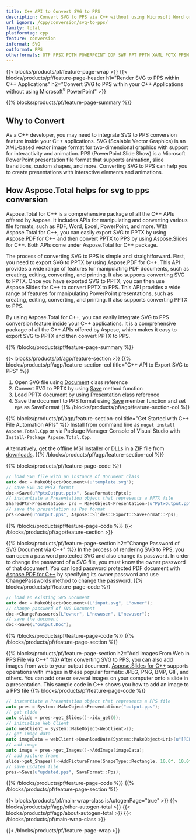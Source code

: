 ```yaml
---
title: C++ API to Convert SVG to PPS  
description: Convert SVG to PPS via C++ without using Microsoft Word or Adobe Acrobat Reader
url_ignore: /cpp/conversion/svg-to-pps/
family: total
platformtag: cpp
feature: conversion
informat: SVG
outformat: PPS
otherformats: OTP PPSX POTM POWERPOINT ODP SWF PPT PPTM XAML POTX PPSM POT
---
```

{{< blocks/products/pf/feature-page-wrap >}}
{{< blocks/products/pf/feature-page-header h1="Render SVG to PPS within C++ Applications" h2="Convert SVG to PPS within your C++ Applications without using Microsoft<sup>&reg;</sup> PowerPoint" >}}

{{% blocks/products/pf/feature-page-summary %}}


<h2>Why to Convert</h2>

As a C++ developer, you may need to integrate SVG to PPS conversion feature inside your C++ applications. SVG (Scalable Vector Graphics) is an XML-based vector image format for two-dimensional graphics with support for interactivity and animation. PPS (PowerPoint Slide Show) is a Microsoft PowerPoint presentation file format that supports animation, slide transitions, custom shapes, and more. Converting SVG to PPS can help you to create presentations with interactive elements and animations.

<h2>How Aspose.Total helps for svg to pps conversion</h2>

Aspose.Total for C++ is a comprehensive package of all the C++ APIs offered by Aspose. It includes APIs for manipulating and converting various file formats, such as PDF, Word, Excel, PowerPoint, and more. With Aspose.Total for C++, you can easily export SVG to PPTX by using Aspose.PDF for C++ and then convert PPTX to PPS by using Aspose.Slides for C++. Both APIs come under Aspose.Total for C++ package.

The process of converting SVG to PPS is simple and straightforward. First, you need to export SVG to PPTX by using Aspose.PDF for C++. This API provides a wide range of features for manipulating PDF documents, such as creating, editing, converting, and printing. It also supports converting SVG to PPTX. Once you have exported SVG to PPTX, you can then use Aspose.Slides for C++ to convert PPTX to PPS. This API provides a wide range of features for manipulating PowerPoint presentations, such as creating, editing, converting, and printing. It also supports converting PPTX to PPS.

By using Aspose.Total for C++, you can easily integrate SVG to PPS conversion feature inside your C++ applications. It is a comprehensive package of all the C++ APIs offered by Aspose, which makes it easy to export SVG to PPTX and then convert PPTX to PPS.

{{% /blocks/products/pf/feature-page-summary  %}}

{{< blocks/products/pf/agp/feature-section >}}
{{% blocks/products/pf/agp/feature-section-col title="C++ API to Export SVG to PPS" %}}
1. Open SVG file using [Document](https://reference.aspose.com/pdf/cpp/class/aspose.pdf.document) class reference
2. Convert SVG to PPTX by using [Save](https://reference.aspose.com/pdf/cpp/class/aspose.pdf.document#a0184df207563187be7df37b8dbe443f6) method function
3. Load PPTX document by using [Presentation](https://reference.aspose.com/slides/cpp/class/aspose.slides.presentation) class reference 
4. Save the document to PPS format using [Save](https://reference.aspose.com/slides/cpp/class/aspose.slides.presentation#afcd59ec697bf05c10f78c3869de2ec9e) member function and set `Pps` as SaveFormat
{{% /blocks/products/pf/agp/feature-section-col %}}

{{% blocks/products/pf/agp/feature-section-col title="Get Started with C++ File Automation APIs" %}}
Install from command line as ```nuget install Aspose.Total.Cpp``` or via Package Manager Console of Visual Studio with ```Install-Package Aspose.Total.Cpp```.

Alternatively, get the offline MSI installer or DLLs in a ZIP file from [downloads](https://releases.aspose.com/total/cpp).
{{% /blocks/products/pf/agp/feature-section-col %}}

{{% blocks/products/pf/feature-page-code %}}
```cpp
// load SVG file with an instance of Document class
auto doc = MakeObject<Document>(u"template.svg");
// save SVG as PPTX format 
doc->Save(u"PptxOutput.pptx", SaveFormat::Pptx);
// instantiate a Presentation object that represents a PPTX file
SharedPtr<Presentation> prs = MakeObject<Presentation>(u"PptxOutput.pptx");
// save the presentation as Pps format
prs->Save(u"output.pps", Aspose::Slides::Export::SaveFormat::Pps);  
```
{{% /blocks/products/pf/feature-page-code %}}
{{< /blocks/products/pf/agp/feature-section >}}

{{% blocks/products/pf/feature-page-section  h2="Change Password of SVG Document via C++" %}}
In the process of rendering SVG to PPS, you can open a password protected SVG and also change its password. In order to change the password of a SVG file, you must know the owner password of that document. You can load password protected PDF document with [Aspose.PDF for C++](https://products.aspose.com/pdf/cpp/) by specifying its owner password and use ChangePasswords method to change the password.
{{% blocks/products/pf/feature-page-code %}}
```cpp
// load an existing SVG Document
auto doc = MakeObject<Document>(L"input.svg", L"owner");
// change password of SVG Document
doc->ChangePasswords(L"owner", L"newuser", L"newuser");
// save the document
doc->Save(L"output.Doc");
```
{{% /blocks/products/pf/feature-page-code  %}}
{{% /blocks/products/pf/feature-page-section %}}

{{% blocks/products/pf/feature-page-section  h2="Add Images From Web in PPS File via C++" %}}
After converting SVG to PPS, you can also add images from web to your output document. [Aspose.Slides for C++](https://products.aspose.com/slides/cpp/) supports operations with images in these popular formats: JPEG, PNG, BMP, GIF, and others. You can add one or several images on your computer onto a slide in a presentation. This sample code in C++ shows you how to add an image to a PPS file
{{% blocks/products/pf/feature-page-code %}}
```cpp
// instantiate a Presentation object that represents a PPS file
auto pres = System::MakeObject<Presentation>("output.pps");
// get slide
auto slide = pres->get_Slides()->idx_get(0);
// initialize Web Client    
auto webClient = System::MakeObject<WebClient>();
// get image data
auto imageData = webClient->DownloadData(System::MakeObject<Uri>(u"[REPLACE WITH URL]"));
// add image
auto image = pres->get_Images()->AddImage(imageData);
// add picture frame
slide->get_Shapes()->AddPictureFrame(ShapeType::Rectangle, 10.0f, 10.0f, 100.0f, 100.0f, image);
// save updated file
pres->Save(u"updated.pps", SaveFormat::Pps);
```
{{% /blocks/products/pf/feature-page-code  %}}
{{% /blocks/products/pf/feature-page-section %}}

{{< blocks/products/pf/main-wrap-class isAutogenPage="true" >}}
{{< blocks/products/pf/agp/other-autogen-total >}}
{{< blocks/products/pf/agp/about-autogen-total >}}
{{< /blocks/products/pf/main-wrap-class >}}

{{< /blocks/products/pf/feature-page-wrap >}}